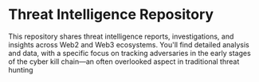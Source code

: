 

# Threat Intelligence Repository


This repository shares threat intelligence reports, investigations, and insights across Web2 and Web3 ecosystems. You'll find detailed analysis and data, with a specific focus on tracking adversaries in the early stages of the cyber kill chain—an often overlooked aspect in traditional threat hunting
